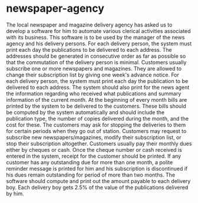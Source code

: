 # newspaper-agency
The local newspaper and magazine delivery agency has asked us to develop a software for him to automate various clerical activities associated with its business. 
This software is to be used by the manager of the news agency and his delivery persons. For each delivery person, the system must print each day the publications to be delivered to each address. The addresses should be generated in consecutive order as far as possible so that the commutation of the delivery person is minimal. Customers usually subscribe one or more newspapers and magazines. They are allowed to change their subscription list by giving one week's advance notice. For each delivery person, the system must print each day the publication to be delivered to each address. The system should also print for the news agent the information regarding who received what publications and summary information of the current month. At the beginning of every month bills are printed by the system to be delivered to the customers. These bills should be computed by the system automatically and should include the publication type, the number of copies delivered during the month, and the cost for these. The customers may ask for stopping the deliveries to them for certain periods when they go out of station. Customers may request to subscribe new newspapers/magazines, modify their subscription list, or stop their subscription altogether. Customers usually pay their monthly dues either by cheques or cash. Once the cheque number or cash received is entered in the system, receipt for the customer should be printed. If any customer has any outstanding due for more than one month, a polite reminder message is printed for him and his subscription is discontinued if his dues remain outstanding for period of more than two months. The software should compute and print out the amount payable to each delivery boy. Each delivery boy gets 2.5% of the value of the publications delivered by him.
